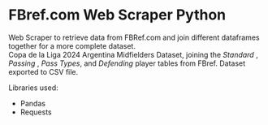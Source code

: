 # FBref.com Web Scraper Python
Web Scraper to retrieve data from FBRef.com and join different dataframes together for a more complete dataset.\
Copa de la Liga 2024 Argentina Midfielders Dataset, joining the _Standard_ , _Passing_ , _Pass Types_, and _Defending_ player tables from FBref.
Dataset exported to CSV file.

Libraries used:
* Pandas
* Requests

